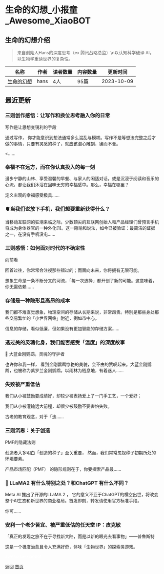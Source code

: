 # 生命的幻想_小报童_Awesome_XiaoBOT

## 生命的幻想介绍
> 来自创始人Hans的深度思考（ex 腾讯战略总监）\n以认知科学破译 AI， 以生物学重读世界的复杂性。  
  


|名称|作者|读者数量|内容数量|更新时间|
|---|---|---|---|---|
|[生命的幻想](https://xiaobot.net/p/hans?refer=9c3f1c95-a052-465a-9902-f6d75080262a)|hans|4人|95篇|2023-10-09|

## 最近更新
### 三则创作感悟：让写作和换位思考融入你的日常

写作是让思想变锐利的手段

通过写作， 你才能意识到想法通常多么混乱与模糊。写作不是等想法完整之后才做的事情，只要有灵感的种子，就应该潜心雕刻，锲而不舍。

<......

### 幸福不在远方，而在你认真投入的每一刻

漫步宁静的山林、享受温馨的早餐、与家人的闲适对话，或是沉浸于阅读和音乐的心流，都让我们沐浴在回味无穷的幸福感中。那么，幸福在哪里？

定义主观的幸福感受极具......

### 🫀当我们说放下手机，我们想要重新获得什么？

当移动互联网的狂潮来临之际，少数顶尖的互联网创始人和产品经理们曾预言手机将成为身体器官的一种外化[1]。这一隐喻和说法，如今已被验证：最简洁的证据之一，在没有手机没电......

### 三则感悟：如何面对时代的不确定性

向前看

回首过往，你常常会注视那些错过的；而面向未来，你将拥有无限可能。

想象生命是一条不断分叉的河流，「每一次选择」都开创了新的可能。这意味着，你无需依赖......

### 存储是一种隐形且高昂的成本

我们都不难直觉想象，物理空间的存储从长期来说，非常昂贵。特别是那些身处那些交易繁忙的「小世界网络」附近，例如市中心。

信息的存储，看似低廉，但如果没有更加智能的存储方案......

### 透过美的灵魂化身，我们能否感受「温度」的深度故事

🦜 大蓝金刚鹦鹉，灵魂的守护者

也许你和我一样， 看到金刚鹦鹉惊艳的美貌，会不由的赞叹起来。大蓝金刚鹦鹉，也被称为紫罗兰金刚鹦鹉，以雨林为栖息地，有着迷人......

### 失败被严重低估

我们从小被鼓励要成绩好，却较少被表扬爱上了一门手工艺，一个爱好；

我们从小被灌输远大前程，却很少被鼓励不要害怕失败。

古老的教育观念，对于「迭......

### 三则沉思：关于创造

PMF的隐藏法则

创造者大多明白「创造的种子」至关重要， 然而，我们常常忽视种子初期所处的环境要素。

产品市场匹配（PMF） 的隐形规则在于，你要探索产品最......

### 🦙 LLaMA2 有什么特别之处？和ChatGPT 有什么不同？

Meta AI 推出了开源的LLaMA 2 ，
它的意义不亚于ChatGPT的横空出世，将改变整个AI生态和新世界的商业格局。首发即刻，转发请使用官方标准手段。

你可......

### 安利一个老少皆宜、被严重低估的任天堂 IP：皮克敏

「真正的发现之旅不在于寻找新大陆，而是以新的眼光去看事物」——普鲁斯特

这是一个极度治愈且令人充满好奇，体味「生物世界」的探索类游戏。


<a href="https://github.com/Reno9527/awesome-xiaobot" style="color: white; text-decoration: none;">awesome-xiaobot</a>

返回 [首页](../README.md)

